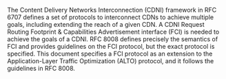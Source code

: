 <!-- Skip header line -->

The Content Delivery Networks Interconnection (CDNI) framework in RFC 6707
defines a set of protocols to interconnect CDNs to achieve multiple goals,
including extending the reach of a given CDN. A CDNI Request Routing Footprint
&amp; Capabilities Advertisement interface (FCI) is needed to achieve the goals
of a CDNI. RFC 8008 defines precisely the semantics of FCI and provides
guidelines on the FCI protocol, but the exact protocol is specified. This
document specifies a FCI protocol as an extension to the Application-Layer
Traffic Optimization (ALTO) protocol, and it follows the guidelines in RFC
8008. 

<!--
The Content Delivery Networks Interconnection (CDNI) framework
defines a set of protocols to interconnect CDNs, to achieve multiple
goals such as extending the reach of a given CDN to areas that are
not covered by that particular CDN. One component that is needed to
achieve the goal of CDNI described in CDNI framework is the CDNI
Request Routing Footprint &amp; Capabilities Advertisement interface
(FCI). RFC 8008 defines precisely the semantics of FCI and provides
guidelines on the FCI protocol, but the exact protocol is explicitly
outside the scope of that document. This document defines a new
Application-Layer Traffic Optimization (ALTO) service called "CDNI
Advertisement Service" that provides an implementation of the FCI, following
the guidelines defined in RFC 8008.
-->
